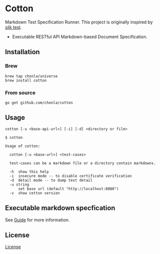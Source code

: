 # Cotton

Markdown Test Specification Runner. This project is originally inspired by [silk test](https://github.com/matryer/silk).

* Executable RESTful API Markdown-based Document Specification.

## Installation

### Brew

```
brew tap chonla/universe
brew install cotton
```

### From source

```
go get github.com/chonla/cotton
```

## Usage

```
cotton [-u <base-api-url>] [-i] [-d] <directory or file>
```

```
$ cotton

Usage of cotton:

  cotton [-u <base-url>] <test-cases>

  test-cases can be a markdown file or a directory contain markdowns.

  -h  show this help
  -i  insecure mode -- to disable certificate verification
  -d  detail mode -- to dump test detail
  -u string
      set base url (default "http://localhost:8080")
  -v  show cotton version
```

## Executable markdown specfication

See [Guide](./guide) for more information.

## License

[License](LICENSE.txt)